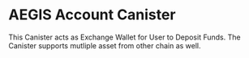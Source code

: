 # AEGIS Account Canister

This Canister acts as Exchange Wallet for User to Deposit Funds. The Canister supports mutliple asset from other chain as well.

